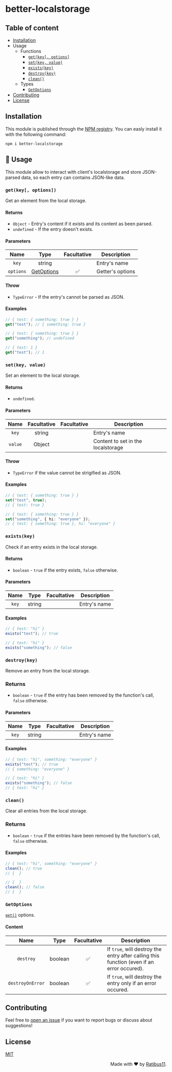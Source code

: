 # better-localstorage

## Table of content

-   [Installation](#installation)
-   Usage
    -   Functions
        -   [`get(key[, options]`](#getkey-options)
        -   [`set(key, value)`](#setkey-value)
        -   [`exists(key)`](#existskey)
        -   [`destroy(key)`](#destroykey)
        -   [`clean()`](#clean)
    -   Types
        -   [`GetOptions`](#getoptions)
-   [Contributing](#contributing)
-   [License](#license)

## Installation

This module is published through the [NPM registry](https://npmjs.com). You can easly install it with the following command:

```
npm i better-localstorage
```

## :bookmark_tabs: Usage

This module allow to interact with client's localstorage and store JSON-parsed data, so each entry can contains JSON-like data.

### `get(key[, options])`

Get an element from the local storage.

#### Returns

-   `Object` - Entry's content if it exists and its content as been parsed.
-   `undefined` - If the entry doesn't exists.

#### Parameters

|   Name    |           Type            |    Facultative     | Description      |
| :-------: | :-----------------------: | :----------------: | ---------------- |
|   `key`   |          string           |                    | Entry's name     |
| `options` | [GetOptions](#getoptions) | :white_check_mark: | Getter's options |

#### Throw

-   `TypeError` - If the entry's cannot be parsed as JSON.

#### Examples

```ts
// { test: { something: true } }
get("test"); // { something: true }
```

```ts
// { test: { something: true } }
get("something"); // undefined
```

```ts
// { test: 1 }
get("test"); // 1
```

### `set(key, value)`

Set an element to the local storage.

#### Returns

-   `undefined`.

#### Parameters

|  Name   | Facultative | Facultative | Description                        |
| :-----: | :---------: | :---------: | ---------------------------------- |
|  `key`  |   string    |             | Entry's name                       |
| `value` |   Object    |             | Content to set in the localstorage |

#### Throw

-   `TypeError` if the value cannot be strigified as JSON.

#### Examples

```ts
// { test: { something: true } }
set("test", true);
// { test: true }
```

```ts
// { test: { something: true } }
set("something", { hi: "everyone" });
// { test: { something: true }, hi: "everyone" }
```

### `exists(key)`

Check if an entry exists in the local storage.

#### Returns

-   `boolean` - `true` if the entry exists, `false` otherwise.

#### Parameters

| Name  |  Type  | Facultative | Description  |
| :---: | :----: | :---------: | ------------ |
| `key` | string |             | Entry's name |

#### Examples

```ts
// { test: "hi" }
exists("test"); // true
```

```ts
// { test: "hi" }
exists("something"); // false
```

### `destroy(key)`

Remove an entry from the local storage.

### Returns

-   `boolean` - `true` if the entry has been removed by the function's call, `false` otherwise.

#### Parameters

| Name  |  Type  | Facultative | Description  |
| :---: | :----: | :---------: | ------------ |
| `key` | string |             | Entry's name |

#### Examples

```ts
// { test: "hi", something: "everyone" }
exists("test"); // true
// { something: "everyone" }
```

```ts
// { test: "hi" }
exists("something"); // false
// { test: "hi" }
```

### `clean()`

Clear all entries from the local storage.

### Returns

-   `boolean` - `true` if the entries have been removed by the function's call, `false` otherwise.

#### Examples

```ts
// { test: "hi", something: "everyone" }
clean(); // true
// {  }
```

```ts
// {  }
clean(); // false
// {  }
```

### `GetOptions`

[`get()`](#getkey-options) options.

#### Content

|       Name       |  Type   |    Facultative     | Description                                                                               |
| :--------------: | :-----: | :----------------: | ----------------------------------------------------------------------------------------- |
|    `destroy`     | boolean | :white_check_mark: | If `true`, will destroy the entry after calling this function (even if an error occured). |
| `destroyOnError` | boolean | :white_check_mark: | If `true`, will destroy the entry only if an error occured.                               |

## Contributing

Feel free to [open an issue](https://github.com/Ratibus11/npm-localstorage/issues/new) if you want to report bugs or discuss about suggestions!

## License

[MIT](https://choosealicense.com/licenses/mit/)

<div align="right">Made with &#10084; by <a href="https://github.com/Ratibus11">Ratibus11</a>.</div>
